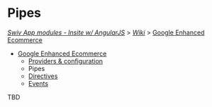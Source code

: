# Pipes
[_Swiv App modules - Insite w/ AngularJS_](../../../) > [_Wiki_](../../) > [Google Enhanced Ecommerce](../)

- [Google Enhanced Ecommerce](../)
    - [Providers & configuration](../providers)
    - Pipes
    - [Directives](../directives)
    - [Events](../events)

TBD